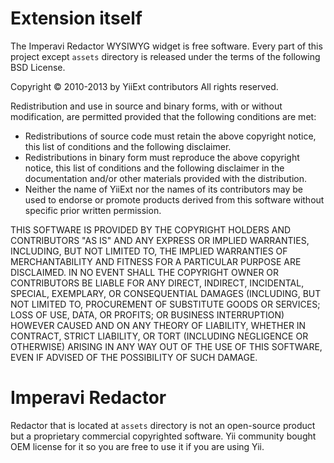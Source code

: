 Extension itself
================

The Imperavi Redactor WYSIWYG widget is free software. Every part of this
project except `assets` directory is released under the terms of the following
BSD License.

Copyright © 2010-2013 by YiiExt contributors
All rights reserved.

Redistribution and use in source and binary forms, with or without modification,
are permitted provided that the following conditions are met:

- Redistributions of source code must retain the above copyright notice, this list
  of conditions and the following disclaimer.
- Redistributions in binary form must reproduce the above copyright notice, this
  list of conditions and the following disclaimer in the documentation and/or
  other materials provided with the distribution.
- Neither the name of YiiExt nor the names of its contributors may be
  used to endorse or promote products derived from this software without specific
  prior written permission.

THIS SOFTWARE IS PROVIDED BY THE COPYRIGHT HOLDERS AND CONTRIBUTORS "AS IS" AND
ANY EXPRESS OR IMPLIED WARRANTIES, INCLUDING, BUT NOT LIMITED TO, THE IMPLIED
WARRANTIES OF MERCHANTABILITY AND FITNESS FOR A PARTICULAR PURPOSE ARE DISCLAIMED.
IN NO EVENT SHALL THE COPYRIGHT OWNER OR CONTRIBUTORS BE LIABLE FOR ANY DIRECT,
INDIRECT, INCIDENTAL, SPECIAL, EXEMPLARY, OR CONSEQUENTIAL DAMAGES (INCLUDING,
BUT NOT LIMITED TO, PROCUREMENT OF SUBSTITUTE GOODS OR SERVICES; LOSS OF USE,
DATA, OR PROFITS; OR BUSINESS INTERRUPTION) HOWEVER CAUSED AND ON ANY THEORY OF
LIABILITY, WHETHER IN CONTRACT, STRICT LIABILITY, OR TORT (INCLUDING NEGLIGENCE
OR OTHERWISE) ARISING IN ANY WAY OUT OF THE USE OF THIS SOFTWARE, EVEN IF
ADVISED OF THE POSSIBILITY OF SUCH DAMAGE.

Imperavi Redactor
=================

Redactor that is located at `assets` directory is not an open-source product but
a proprietary commercial copyrighted software. Yii community bought OEM license
for it so you are free to use it if you are using Yii.
